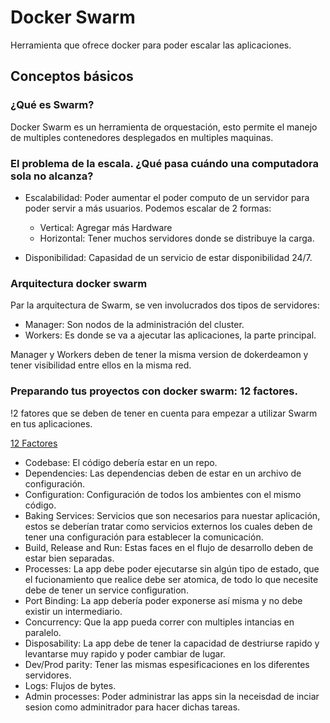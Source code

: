 # Docker Swarm

Herramienta que ofrece docker para poder escalar las aplicaciones.

## Conceptos básicos 
### ¿Qué es Swarm?
Docker Swarm es un herramienta de orquestación, esto permite el manejo de multiples contenedores desplegados en multiples maquinas.

### El problema de la escala. ¿Qué pasa cuándo una computadora sola no alcanza?

* Escalabilidad: Poder aumentar el poder computo de un servidor para poder servir a más usuarios. Podemos escalar de 2 formas:
  * Vertical: Agregar más Hardware
  * Horizontal: Tener muchos servidores donde se distribuye la carga.

* Disponibilidad: Capasidad de un servicio de estar disponibilidad 24/7.

### Arquitectura docker swarm
Par la arquitectura de Swarm, se ven involucrados dos tipos de servidores:

* Manager: Son nodos de la administración del cluster. 
* Workers: Es donde se va a ajecutar las aplicaciones, la parte principal.

Manager y Workers deben de tener la misma version de dokerdeamon y tener visibilidad entre ellos en la misma red.

### Preparando tus proyectos con docker swarm: 12 factores.

!2 fatores que se deben de tener en cuenta para empezar a utilizar Swarm en tus aplicaciones.

[12 Factores](https://12factor.net/)

  * Codebase: El código debería estar en un repo.
  * Dependencies: Las dependencias deben de estar en un archivo de configuración.
  *  Configuration: Configuración de todos los ambientes con el mismo código.
  *  Baking Services: Servicios que son necesarios para nuestar aplicación, estos se deberían tratar como servicios externos los cuales deben de tener una configuración para establecer la comunicación.
  *  Build, Release and Run: Estas faces en el flujo de desarrollo deben de estar bien separadas.
  *  Processes: La app debe poder ejecutarse sin algún tipo de estado, que el fucionamiento que realice debe ser atomica, de todo lo que necesite debe de tener un service configuration.
  *  Port Binding: La app debería poder exponerse así misma y no debe existir un intermediario.
  *  Concurrency: Que la app pueda correr con multiples intancias en paralelo.
  *  Disposability: La app debe de tener la capacidad de destriurse rapido y levantarse muy rapido y poder cambiar de lugar.
  *  Dev/Prod parity: Tener las mismas espesificaciones en los diferentes servidores.
  *  Logs: Flujos de bytes.
  *  Admin processes: Poder administrar las apps sin la neceisdad de inciar sesion como adminitrador para hacer dichas tareas.











